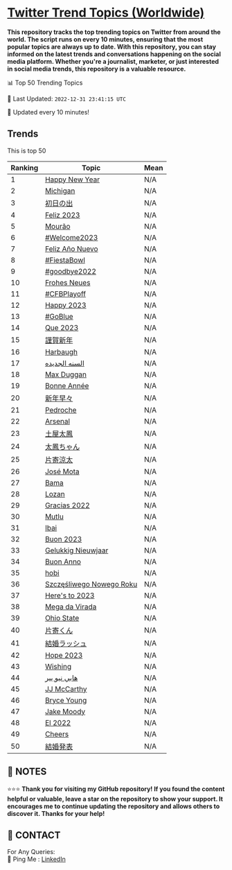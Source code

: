 [Twitter Trend Topics (Worldwide)](https://github.com/ErcinDedeoglu/Twitter-Trend-Topics)
==========

**This repository tracks the top trending topics on Twitter from around the world. 
The script runs on every 10 minutes, ensuring that the most popular topics are always up to date. 
With this repository, you can stay informed on the latest trends and conversations happening on the social media platform. 
Whether you're a journalist, marketer, or just interested in social media trends, this repository is a valuable resource.**


📊 Top 50 Trending Topics

📆 Last Updated: `2022-12-31 23:41:15 UTC`

🔧 Updated every 10 minutes!


## Trends

This is top 50

| Ranking | Topic | Mean |
| ------- | ------------ | ------------ |
| 1 | [Happy New Year](http://twitter.com/search?q=Happy+New+Year) | N/A |
| 2 | [Michigan](http://twitter.com/search?q=Michigan) | N/A |
| 3 | [初日の出](http://twitter.com/search?q=%e5%88%9d%e6%97%a5%e3%81%ae%e5%87%ba) | N/A |
| 4 | [Feliz 2023](http://twitter.com/search?q=Feliz+2023) | N/A |
| 5 | [Mourão](http://twitter.com/search?q=Mour%c3%a3o) | N/A |
| 6 | [#Welcome2023](http://twitter.com/search?q=%23Welcome2023) | N/A |
| 7 | [Feliz Año Nuevo](http://twitter.com/search?q=Feliz+A%c3%b1o+Nuevo) | N/A |
| 8 | [#FiestaBowl](http://twitter.com/search?q=%23FiestaBowl) | N/A |
| 9 | [#goodbye2022](http://twitter.com/search?q=%23goodbye2022) | N/A |
| 10 | [Frohes Neues](http://twitter.com/search?q=Frohes+Neues) | N/A |
| 11 | [#CFBPlayoff](http://twitter.com/search?q=%23CFBPlayoff) | N/A |
| 12 | [Happy 2023](http://twitter.com/search?q=Happy+2023) | N/A |
| 13 | [#GoBlue](http://twitter.com/search?q=%23GoBlue) | N/A |
| 14 | [Que 2023](http://twitter.com/search?q=Que+2023) | N/A |
| 15 | [謹賀新年](http://twitter.com/search?q=%e8%ac%b9%e8%b3%80%e6%96%b0%e5%b9%b4) | N/A |
| 16 | [Harbaugh](http://twitter.com/search?q=Harbaugh) | N/A |
| 17 | [السنه الجديده](http://twitter.com/search?q=%d8%a7%d9%84%d8%b3%d9%86%d9%87+%d8%a7%d9%84%d8%ac%d8%af%d9%8a%d8%af%d9%87) | N/A |
| 18 | [Max Duggan](http://twitter.com/search?q=Max+Duggan) | N/A |
| 19 | [Bonne Année](http://twitter.com/search?q=Bonne+Ann%c3%a9e) | N/A |
| 20 | [新年早々](http://twitter.com/search?q=%e6%96%b0%e5%b9%b4%e6%97%a9%e3%80%85) | N/A |
| 21 | [Pedroche](http://twitter.com/search?q=Pedroche) | N/A |
| 22 | [Arsenal](http://twitter.com/search?q=Arsenal) | N/A |
| 23 | [土屋太鳳](http://twitter.com/search?q=%e5%9c%9f%e5%b1%8b%e5%a4%aa%e9%b3%b3) | N/A |
| 24 | [太鳳ちゃん](http://twitter.com/search?q=%e5%a4%aa%e9%b3%b3%e3%81%a1%e3%82%83%e3%82%93) | N/A |
| 25 | [片寄涼太](http://twitter.com/search?q=%e7%89%87%e5%af%84%e6%b6%bc%e5%a4%aa) | N/A |
| 26 | [José Mota](http://twitter.com/search?q=Jos%c3%a9+Mota) | N/A |
| 27 | [Bama](http://twitter.com/search?q=Bama) | N/A |
| 28 | [Lozan](http://twitter.com/search?q=Lozan) | N/A |
| 29 | [Gracias 2022](http://twitter.com/search?q=Gracias+2022) | N/A |
| 30 | [Mutlu](http://twitter.com/search?q=Mutlu) | N/A |
| 31 | [Ibai](http://twitter.com/search?q=Ibai) | N/A |
| 32 | [Buon 2023](http://twitter.com/search?q=Buon+2023) | N/A |
| 33 | [Gelukkig Nieuwjaar](http://twitter.com/search?q=Gelukkig+Nieuwjaar) | N/A |
| 34 | [Buon Anno](http://twitter.com/search?q=Buon+Anno) | N/A |
| 35 | [hobi](http://twitter.com/search?q=hobi) | N/A |
| 36 | [Szczęśliwego Nowego Roku](http://twitter.com/search?q=Szcz%c4%99%c5%9bliwego+Nowego+Roku) | N/A |
| 37 | [Here's to 2023](http://twitter.com/search?q=Here%27s+to+2023) | N/A |
| 38 | [Mega da Virada](http://twitter.com/search?q=Mega+da+Virada) | N/A |
| 39 | [Ohio State](http://twitter.com/search?q=Ohio+State) | N/A |
| 40 | [片寄くん](http://twitter.com/search?q=%e7%89%87%e5%af%84%e3%81%8f%e3%82%93) | N/A |
| 41 | [結婚ラッシュ](http://twitter.com/search?q=%e7%b5%90%e5%a9%9a%e3%83%a9%e3%83%83%e3%82%b7%e3%83%a5) | N/A |
| 42 | [Hope 2023](http://twitter.com/search?q=Hope+2023) | N/A |
| 43 | [Wishing](http://twitter.com/search?q=Wishing) | N/A |
| 44 | [هابي نيو يير](http://twitter.com/search?q=%d9%87%d8%a7%d8%a8%d9%8a+%d9%86%d9%8a%d9%88+%d9%8a%d9%8a%d8%b1) | N/A |
| 45 | [JJ McCarthy](http://twitter.com/search?q=JJ+McCarthy) | N/A |
| 46 | [Bryce Young](http://twitter.com/search?q=Bryce+Young) | N/A |
| 47 | [Jake Moody](http://twitter.com/search?q=Jake+Moody) | N/A |
| 48 | [El 2022](http://twitter.com/search?q=El+2022) | N/A |
| 49 | [Cheers](http://twitter.com/search?q=Cheers) | N/A |
| 50 | [結婚発表](http://twitter.com/search?q=%e7%b5%90%e5%a9%9a%e7%99%ba%e8%a1%a8) | N/A |




## 📝 NOTES

⭐⭐⭐ **Thank you for visiting my GitHub repository! If you found the content helpful or valuable, leave a star on the repository to show your support. It encourages me to continue updating the repository and allows others to discover it. Thanks for your help!**

## 📨 CONTACT

 For Any Queries:  
            🏓 Ping Me : [LinkedIn](https://www.linkedin.com/in/ercindedeoglu/)